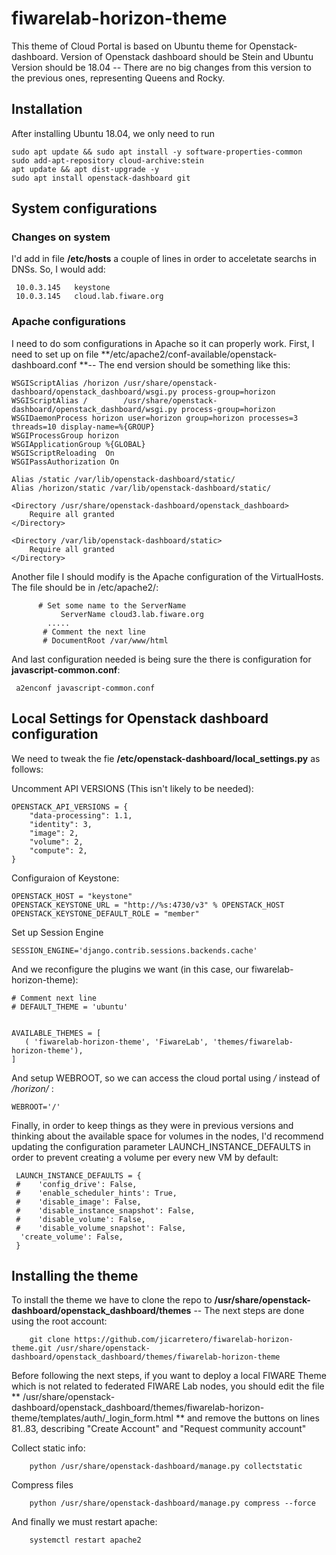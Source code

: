 # fiwarelab-horizon-theme

This theme of Cloud Portal is based on Ubuntu theme for Openstack-dashboard. Version of Openstack dashboard should be Stein
and Ubuntu Version should be 18.04 -- There are no big changes from this version to the previous ones, representing Queens and Rocky.

## Installation
After installing Ubuntu 18.04, we only need to run

    sudo apt update && sudo apt install -y software-properties-common
    sudo add-apt-repository cloud-archive:stein
    apt update && apt dist-upgrade -y
    sudo apt install openstack-dashboard git


## System configurations
### Changes on system
I'd add in file **/etc/hosts** a couple of lines in order to  acceletate searchs in DNSs. So, I would add:

     10.0.3.145   keystone
     10.0.3.145   cloud.lab.fiware.org

### Apache configurations
I need to do som configurations in Apache so it can properly work. First, I need to set up on file **/etc/apache2/conf-available/openstack-dashboard.conf **-- The end version should be something like this:

    WSGIScriptAlias /horizon /usr/share/openstack-dashboard/openstack_dashboard/wsgi.py process-group=horizon
    WSGIScriptAlias /        /usr/share/openstack-dashboard/openstack_dashboard/wsgi.py process-group=horizon
    WSGIDaemonProcess horizon user=horizon group=horizon processes=3 threads=10 display-name=%{GROUP}
    WSGIProcessGroup horizon
    WSGIApplicationGroup %{GLOBAL}
    WSGIScriptReloading  On
    WSGIPassAuthorization On
    
    Alias /static /var/lib/openstack-dashboard/static/
    Alias /horizon/static /var/lib/openstack-dashboard/static/
    
    <Directory /usr/share/openstack-dashboard/openstack_dashboard>
        Require all granted
    </Directory>
    
    <Directory /var/lib/openstack-dashboard/static>
        Require all granted
    </Directory>
    
 Another file I should modify is the Apache configuration of the VirtualHosts. The file should be in /etc/apache2/:
          
          # Set some name to the ServerName
               ServerName cloud3.lab.fiware.org
            .....
           # Comment the next line    
           # DocumentRoot /var/www/html

And last configuration needed is being sure the there is configuration for **javascript-common.conf**:

     a2enconf javascript-common.conf

## Local Settings for Openstack dashboard configuration
We need to tweak the fie **/etc/openstack-dashboard/local_settings.py** as follows:

Uncomment API VERSIONS (This isn't likely to be needed):

    OPENSTACK_API_VERSIONS = {
        "data-processing": 1.1,
        "identity": 3,
        "image": 2,
        "volume": 2,
        "compute": 2,
    }

Configuraion of Keystone:

    OPENSTACK_HOST = "keystone"
    OPENSTACK_KEYSTONE_URL = "http://%s:4730/v3" % OPENSTACK_HOST
    OPENSTACK_KEYSTONE_DEFAULT_ROLE = "member"

Set up Session Engine

    SESSION_ENGINE='django.contrib.sessions.backends.cache'

And we reconfigure the plugins we want (in this case, our fiwarelab-horizon-theme):
 
    # Comment next line
    # DEFAULT_THEME = 'ubuntu'
    
    
    AVAILABLE_THEMES = [
       ( 'fiwarelab-horizon-theme', 'FiwareLab', 'themes/fiwarelab-horizon-theme'),
    ]
    
    
And setup WEBROOT, so we can access the cloud portal using */* instead of */horizon/* :

    WEBROOT='/'
    
 Finally, in order to keep things as they were in previous versions and thinking about the available space for volumes in the nodes, I'd recommend updating the configuration parameter LAUNCH_INSTANCE_DEFAULTS in order to prevent creating a volume per every new VM by default:
 
     LAUNCH_INSTANCE_DEFAULTS = {
     #    'config_drive': False,
     #    'enable_scheduler_hints': True,
     #    'disable_image': False,
     #    'disable_instance_snapshot': False,
     #    'disable_volume': False,
     #    'disable_volume_snapshot': False,
      'create_volume': False,
     }

## Installing the theme
To install the theme we have to clone the repo to **/usr/share/openstack-dashboard/openstack_dashboard/themes** -- The next steps are done using the root account:

        git clone https://github.com/jicarretero/fiwarelab-horizon-theme.git /usr/share/openstack-dashboard/openstack_dashboard/themes/fiwarelab-horizon-theme

Before following the next steps, if you want to deploy a local FIWARE Theme which is not related to federated FIWARE Lab nodes, you should edit the file 
** /usr/share/openstack-dashboard/openstack_dashboard/themes/fiwarelab-horizon-theme/templates/auth/_login_form.html ** and remove the buttons on lines 81..83, 
describing "Create Account" and "Request community account"

Collect static info:
    
        python /usr/share/openstack-dashboard/manage.py collectstatic

 Compress files
 
        python /usr/share/openstack-dashboard/manage.py compress --force
     
And finally we must restart apache:
     
        systemctl restart apache2
